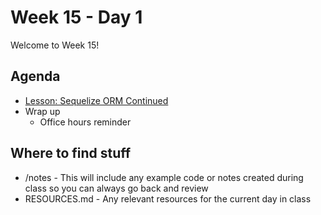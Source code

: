 # Week 15 - Day 1

Welcome to Week 15!

## Agenda


- [Lesson: Sequelize ORM Continued](https://learn.digitalcrafts.com/flex/lessons/databases/sequelize-orm/)
- Wrap up
  - Office hours reminder

## Where to find stuff
- /notes - This will include any example code or notes created during class so you can always go back and review
- RESOURCES.md - Any relevant resources for the current day in class

